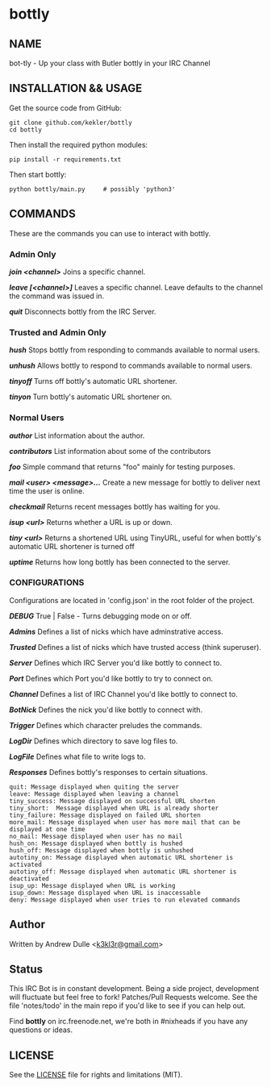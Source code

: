 # bottly

## NAME

bot-tly - Up your class with Butler bottly in your IRC Channel

## INSTALLATION && USAGE

Get the source code from GitHub:

    git clone github.com/kekler/bottly
    cd bottly

Then install the required python modules:

    pip install -r requirements.txt

Then start bottly:

    python bottly/main.py     # possibly 'python3'

## COMMANDS

These are the commands you can use to interact with bottly.

### Admin Only

**_join &lt;channel&gt;_**
    Joins a specific channel.

**_leave [&lt;channel&gt;]_**
    Leaves a specific channel. Leave defaults to the channel the command was issued in.

**_quit_**
    Disconnects bottly from the IRC Server.

### Trusted and Admin Only

**_hush_**
    Stops bottly from responding to commands available to normal users.

**_unhush_**
    Allows bottly to respond to commands available to normal users.

**_tinyoff_**
    Turns off bottly's automatic URL shortener.

**_tinyon_**
    Turn bottly's automatic URL shortener on.

### Normal Users

**_author_**
    List information about the author.

**_contributors_**
    List information about some of the contributors

**_foo_**
    Simple command that returns "foo" mainly for testing purposes.

**_mail &lt;user&gt; &lt;message&gt;..._**
    Create a new message for bottly to deliver next time the user is online.

**_checkmail_**
    Returns recent messages bottly has waiting for you.

**_isup  &lt;url&gt;_**
    Returns whether a URL is up or down.

**_tiny &lt;url&gt;_**
    Returns a shortened URL using TinyURL, useful for when bottly's automatic URL shortener is turned off

**_uptime_**
    Returns how long bottly has been connected to the server.

### CONFIGURATIONS

Configurations are located in 'config.json' in the root folder of the project.

**_DEBUG_**
    True | False - Turns debugging mode on or off.

**_Admins_**
    Defines a list of nicks which have adminstrative access.

**_Trusted_**
    Defines a list of  nicks which have trusted access (think superuser).

**_Server_**
    Defines which IRC Server you'd like bottly to connect to.

**_Port_**
    Defines which Port you'd like bottly to try to connect on.

**_Channel_**
    Defines a list of IRC Channel you'd like bottly to connect to.

**_BotNick_**
    Defines the nick you'd like bottly to connect with.

**_Trigger_**
    Defines which character preludes the commands.

**_LogDir_**
    Defines which directory to save log files to.

**_LogFile_**
    Defines what file to write logs to.

**_Responses_**
    Defines bottly's responses to certain situations.

    quit: Message displayed when quiting the server
    leave: Message displayed when leaving a channel
    tiny_success: Message displayed on successful URL shorten
    tiny_short:  Message displayed when URL is already shorter
    tiny_failure: Message displayed on failed URL shorten
    more_mail: Message displayed when user has more mail that can be displayed at one time
    no_mail: Message displayed when user has no mail
    hush_on: Message displayed when bottly is hushed
    hush_off: Message displayed when bottly is unhushed
    autotiny_on: Message displayed when automatic URL shortener is activated
    autotiny_off: Message displayed when automatic URL shortener is deactivated
    isup_up: Message displayed when URL is working
    isup_down: Message displayed when URL is inaccessable
    deny: Message displayed when user tries to run elevated commands

## Author

Written by Andrew Dulle &lt;k3kl3r@gmail.com&gt;

## Status

This IRC Bot is in constant development. Being a side project, development will fluctuate but feel free to fork!  Patches/Pull Requests welcome. See the file 'notes/todo' in the main repo if you'd like to see if you can help out.

Find __bottly__ on irc.freenode.net, we're both in #nixheads if  you have any questions or ideas.

## LICENSE

See the [LICENSE](LICENSE) file for rights and limitations (MIT).
